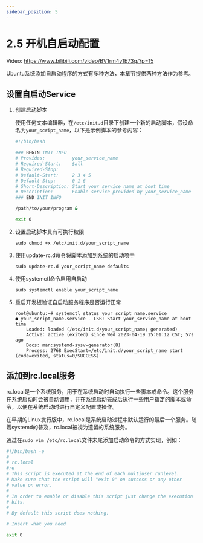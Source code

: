 ```yaml
---
sidebar_position: 5
---
```


# 2.5 开机自启动配置

Video: https://www.bilibili.com/video/BV1rm4y1E73q/?p=15

Ubuntu系统添加自启动程序的方式有多种方法，本章节提供两种方法作为参考。

## 设置自启动Service

1. 创建启动脚本

   使用任何文本编辑器，在`/etc/init.d`目录下创建一个新的启动脚本，假设命名为`your_script_name`，以下是示例脚本的参考内容：

   ```bash
   #!/bin/bash
   
   ### BEGIN INIT INFO
   # Provides:          your_service_name
   # Required-Start:    $all
   # Required-Stop:     
   # Default-Start:     2 3 4 5
   # Default-Stop:      0 1 6
   # Short-Description: Start your_service_name at boot time
   # Description:       Enable service provided by your_service_name
   ### END INIT INFO
   
   /path/to/your/program &
   
   exit 0
   ```

2. 设置启动脚本具有可执行权限

   ```
   sudo chmod +x /etc/init.d/your_script_name
   ```

3. 使用update-rc.d命令将脚本添加到系统的启动项中

   ```
   sudo update-rc.d your_script_name defaults
   ```

   

4. 使用systemctl命令启用自启动

   ```
   sudo systemctl enable your_script_name
   ```

5. 重启开发板验证自启动服务程序是否运行正常

    ```
    root@ubuntu:~# systemctl status your_script_name.service 
    ● your_script_name.service - LSB: Start your_service_name at boot time
        Loaded: loaded (/etc/init.d/your_script_name; generated)
        Active: active (exited) since Wed 2023-04-19 15:01:12 CST; 57s ago
        Docs: man:systemd-sysv-generator(8)
        Process: 2768 ExecStart=/etc/init.d/your_script_name start (code=exited, status=0/SUCCESS)
    ```



## 添加到rc.local服务

rc.local是一个系统服务，用于在系统启动时自动执行一些脚本或命令。这个服务在系统启动时会被自动调用，并在系统启动完成后执行一些用户指定的脚本或命令，以便在系统启动时进行自定义配置或操作。

在早期的Linux发行版中，rc.local是系统启动过程中默认运行的最后一个服务。随着systemd的普及，rc.local被视为遗留的系统服务。

通过在`sudo vim /etc/rc.local`文件末尾添加启动命令的方式实现，例如：

```bash
#!/bin/bash -e
#
# rc.local
#re
# This script is executed at the end of each multiuser runlevel.
# Make sure that the script will "exit 0" on success or any other
# value on error.
#
# In order to enable or disable this script just change the execution
# bits.
#
# By default this script does nothing.

# Insert what you need

exit 0
```
